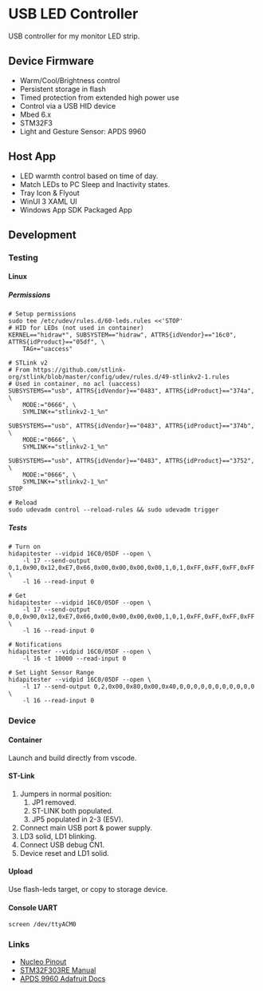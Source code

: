 # USB LED Controller

USB controller for my monitor LED strip.

## Device Firmware

* Warm/Cool/Brightness control
* Persistent storage in flash
* Timed protection from extended high power use
* Control via a USB HID device
* Mbed 6.x
* STM32F3
* Light and Gesture Sensor: APDS 9960

## Host App

* LED warmth control based on time of day.
* Match LEDs to PC Sleep and Inactivity states.
* Tray Icon & Flyout
* WinUI 3 XAML UI
* Windows App SDK Packaged App

## Development

### Testing

#### Linux

##### Permissions

    # Setup permissions
    sudo tee /etc/udev/rules.d/60-leds.rules <<'STOP'
    # HID for LEDs (not used in container)
    KERNEL=="hidraw*", SUBSYSTEM=="hidraw", ATTRS{idVendor}=="16c0", ATTRS{idProduct}=="05df", \
        TAG+="uaccess"

    # STLink v2
    # From https://github.com/stlink-org/stlink/blob/master/config/udev/rules.d/49-stlinkv2-1.rules
    # Used in container, no acl (uaccess)
    SUBSYSTEMS=="usb", ATTRS{idVendor}=="0483", ATTRS{idProduct}=="374a", \
        MODE:="0666", \
        SYMLINK+="stlinkv2-1_%n"

    SUBSYSTEMS=="usb", ATTRS{idVendor}=="0483", ATTRS{idProduct}=="374b", \
        MODE:="0666", \
        SYMLINK+="stlinkv2-1_%n"

    SUBSYSTEMS=="usb", ATTRS{idVendor}=="0483", ATTRS{idProduct}=="3752", \
        MODE:="0666", \
        SYMLINK+="stlinkv2-1_%n"
    STOP

    # Reload
    sudo udevadm control --reload-rules && sudo udevadm trigger

##### Tests

    # Turn on
    hidapitester --vidpid 16C0/05DF --open \
        -l 17 --send-output 0,1,0x90,0x12,0xE7,0x66,0x00,0x00,0x00,0x00,1,0,1,0xFF,0xFF,0xFF,0xFF \
        -l 16 --read-input 0

    # Get
    hidapitester --vidpid 16C0/05DF --open \
        -l 17 --send-output 0,0,0x90,0x12,0xE7,0x66,0x00,0x00,0x00,0x00,1,0,1,0xFF,0xFF,0xFF,0xFF \
        -l 16 --read-input 0

    # Notifications
    hidapitester --vidpid 16C0/05DF --open \
        -l 16 -t 10000 --read-input 0

    # Set Light Sensor Range
    hidapitester --vidpid 16C0/05DF --open \
        -l 17 --send-output 0,2,0x00,0x80,0x00,0x40,0,0,0,0,0,0,0,0,0,0,0 \
        -l 16 --read-input 0

### Device

#### Container

Launch and build directly from vscode.

#### ST-Link

1. Jumpers in normal position:
    1. JP1 removed.
    1. ST-LINK both populated.
    1. JP5 populated in 2-3 (E5V).
1. Connect main USB port & power supply.
1. LD3 solid, LD1 blinking.
1. Connect USB debug CN1.
1. Device reset and LD1 solid.

#### Upload

Use flash-leds target, or copy to storage device.

#### Console UART

    screen /dev/ttyACM0

### Links

* [Nucleo Pinout](https://os.mbed.com/platforms/ST-Nucleo-F303RE/)
* [STM32F303RE Manual](https://www.st.com/resource/en/datasheet/stm32f303re.pdf)
* [APDS 9960 Adafruit Docs](https://learn.adafruit.com/adafruit-apds9960-breakout/circuitpython)
